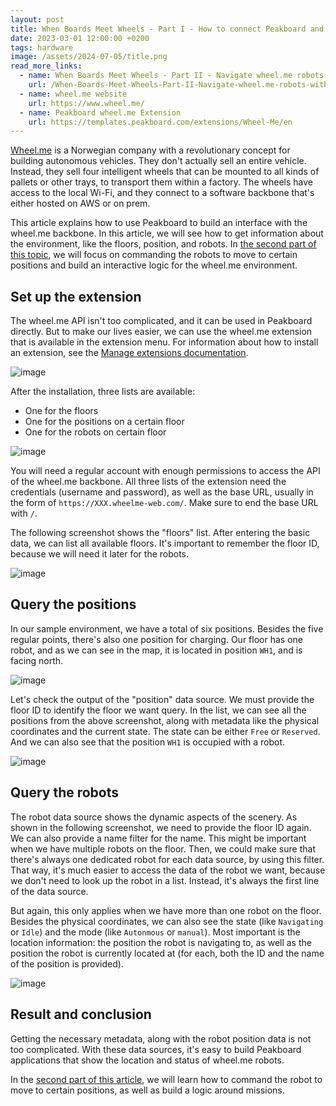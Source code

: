 ```yaml
---
layout: post
title: When Boards Meet Wheels - Part I - How to connect Peakboard and wheel.me robots
date: 2023-03-01 12:00:00 +0200
tags: hardware
image: /assets/2024-07-05/title.png
read_more_links:
  - name: When Boards Meet Wheels - Part II - Navigate wheel.me robots with Peaboard 
    url: /When-Boards-Meet-Wheels-Part-II-Navigate-wheel.me-robots-with-Peaboard.html
  - name: wheel.me website
    url: https://www.wheel.me/
  - name: Peakboard wheel.me Extension
    url: https://templates.peakboard.com/extensions/Wheel-Me/en
---
```

[Wheel.me](https://www.wheel.me/) is a Norwegian company with a revolutionary concept for building autonomous vehicles. They don't actually sell an entire vehicle. Instead, they sell four intelligent wheels that can be mounted to all kinds of pallets or other trays, to transport them within a factory. The wheels have access to the local Wi-Fi, and they connect to a software backbone that's either hosted on AWS or on prem.

This article explains how to use Peakboard to build an interface with the wheel.me backbone. In this article, we will see how to get information about the environment, like the floors, position, and robots. In [the second part of this topic](/When-Boards-Meet-Wheels-Part-II-Navigate-wheel.me-robots-with-Peaboard.html), we will focus on commanding the robots to move to certain positions and build an interactive logic for the wheel.me environment.

## Set up the extension

The wheel.me API isn't too complicated, and it can be used in Peakboard directly. But to make our lives easier, we can use the wheel.me extension that is available in the extension menu. For information about how to install an extension, see the [Manage extensions documentation](https://help.peakboard.com/data_sources/Extension/en-ManageExtension.html).

![image](/assets/2024-07-05/010.png)

After the installation, three lists are available:
* One for the floors
* One for the positions on a certain floor
* One for the robots on certain floor

![image](/assets/2024-07-05/020.png)

You will need a regular account with enough permissions to access the API of the wheel.me backbone. All three lists of the extension need the credentials (username and password), as well as the base URL, usually in the form of `https://XXX.wheelme-web.com/`. Make sure to end the base URL with `/`.

The following screenshot shows the "floors" list. After entering the basic data, we can list all available floors. It's important to remember the floor ID, because we will need it later for the robots.

![image](/assets/2024-07-05/030.png)

## Query the positions

In our sample environment, we have a total of six positions. Besides the five regular points, there's also one position for charging. Our floor has one robot, and as we can see in the map, it is located in position `WH1`, and is facing north.

![image](/assets/2024-07-05/040.png)

Let's check the output of the "position" data source. We must provide the floor ID to identify the floor we want query. In the list, we can see all the positions from the above screenshot, along with metadata like the physical coordinates and the current state. The state can be either `Free` or `Reserved`. And we can also see that the position `WH1` is occupied with a robot. 

![image](/assets/2024-07-05/050.png)

## Query the robots

The robot data source shows the dynamic aspects of the scenery. As shown in the following screenshot, we need to provide the floor ID again. We can also provide a name filter for the name. This might be important when we have multiple robots on the floor. Then, we could make sure that there's always one dedicated robot for each data source, by using this filter. That way, it's much easier to access the data of the robot we want, because we don't need to look up the robot in a list. Instead, it's always the first line of the data source.

But again, this only applies when we have more than one robot on the floor.
Besides the physical coordinates, we can also see the state (like `Navigating` or `Idle`) and the mode (like `Autonmous` or `manual`). Most important is the location information: the position the robot is navigating to, as well as the position the robot is currently located at (for each, both the ID and the name of the position is provided).

![image](/assets/2024-07-05/060.png)

## Result and conclusion

Getting the necessary metadata, along with the robot position data is not too complicated. With these data sources, it's easy to build Peakboard applications that show the location and status of wheel.me robots.

In the [second part of this article](/When-Boards-Meet-Wheels-Part-II-Navigate-wheel.me-robots-with-Peaboard.html), we will learn how to command the robot to move to certain positions, as well as build a logic around missions.
